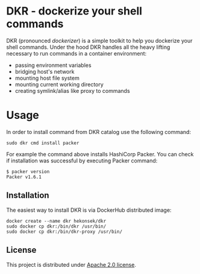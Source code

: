 # DKR - dockerize your shell commands

DKR (pronounced *dockerizer*) is a simple toolkit to help you dockerize your shell commands. Under the hood 
DKR handles all the heavy lifting necessary to run commands in a container environment:
- passing environment variables
- bridging host's network
- mounting host file system
- mounting current working directory 
- creating symlink/alias like proxy to commands 

# Usage

In order to install command from DKR catalog use the following command:

```
sudo dkr cmd install packer
```

For example the command above installs HashiCorp Packer. You can check if installation was successful
by executing Packer command:

```
$ packer version
Packer v1.6.1
```

## Installation

The easiest way to install DKR is via DockerHub distributed image:

```
docker create --name dkr hekonsek/dkr
sudo docker cp dkr:/bin/dkr /usr/bin/
sudo docker cp dkr:/bin/dkr-proxy /usr/bin/
```

 ## License
 
 This project is distributed under [Apache 2.0 license](http://www.apache.org/licenses/LICENSE-2.0.html).